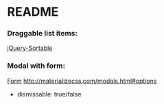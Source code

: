 # README

### Draggable list items:
[jQuery-Sortable](http://johnny.github.io/jquery-sortable/)

### Modal with form:
[Form](https://jsfiddle.net/KyleMit/0fscmf3L/)
http://materializecss.com/modals.html#options
- dismissable: true/false
